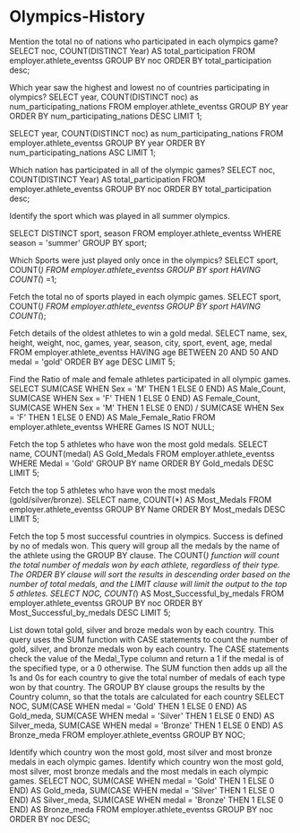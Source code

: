 # Olympics-History
Mention the total no of nations who participated in each olympics game?
SELECT noc, COUNT(DISTINCT Year) AS total_participation
FROM employer.athlete_eventss
GROUP BY noc
ORDER BY total_participation desc;

Which year saw the highest and lowest no of countries participating in olympics?
SELECT year, COUNT(DISTINCT noc) as num_participating_nations
FROM employer.athlete_eventss
GROUP BY year
ORDER BY num_participating_nations DESC
LIMIT 1;

SELECT year, COUNT(DISTINCT noc) as num_participating_nations
FROM employer.athlete_eventss
GROUP BY year
ORDER BY num_participating_nations ASC
LIMIT 1;



Which nation has participated in all of the olympic games?
SELECT noc, COUNT(DISTINCT Year) AS total_participation
FROM employer.athlete_eventss
GROUP BY noc
ORDER BY total_participation desc;


Identify the sport which was played in all summer olympics.

SELECT DISTINCT sport, season FROM employer.athlete_eventss
WHERE season = 'summer'
GROUP BY sport;

Which Sports were just played only once in the olympics?
SELECT sport, COUNT(*) FROM employer.athlete_eventss
GROUP BY sport 
HAVING COUNT(*) =1;

Fetch the total no of sports played in each olympic games.
SELECT sport, COUNT(*) FROM employer.athlete_eventss
GROUP BY sport 
HAVING COUNT(*);


Fetch details of the oldest athletes to win a gold medal.
SELECT name, sex, height, weight, noc, games, year, season, city, sport, event, age, medal 
FROM employer.athlete_eventss
HAVING age BETWEEN 20 AND 50
AND medal = 'gold'
ORDER BY age DESC
LIMIT 5;


Find the Ratio of male and female athletes participated in all olympic games.
SELECT
    SUM(CASE WHEN Sex = 'M' THEN 1 ELSE 0 END) AS Male_Count,
    SUM(CASE WHEN Sex = 'F' THEN 1 ELSE 0 END) AS Female_Count,
    SUM(CASE WHEN Sex = 'M' THEN 1 ELSE 0 END) / 
SUM(CASE WHEN Sex = 'F' THEN 1 ELSE 0 END) AS Male_Female_Ratio
FROM
    employer.athlete_eventss
WHERE
    Games IS NOT NULL;

Fetch the top 5 athletes who have won the most gold medals.
SELECT name, COUNT(medal) AS  Gold_Medals 
FROM employer.athlete_eventss
WHERE Medal = 'Gold'
GROUP BY name
ORDER BY Gold_medals DESC
LIMIT 5;

Fetch the top 5 athletes who have won the most medals (gold/silver/bronze).
SELECT name, COUNT(*) AS  Most_Medals 
FROM employer.athlete_eventss
GROUP BY Name
ORDER BY Most_medals DESC
LIMIT 5;

Fetch the top 5 most successful countries in olympics. Success is defined by no of medals won.
This query will group all the medals by the name of the athlete using the GROUP
 BY clause. The COUNT(*)
 function will count the total number of medals won by each athlete, regardless of their type. The ORDER BY clause will sort the results in descending order based on the number of total medals, and the LIMIT clause will limit the output to the top 5 athletes.
SELECT NOC, COUNT(*) AS  Most_Successful_by_medals 
FROM employer.athlete_eventss
GROUP BY noc
ORDER BY Most_Successful_by_medals DESC
LIMIT 5;

List down total gold, silver and broze medals won by each country.
This query uses the SUM function with CASE statements to count the number of gold, silver, 
and bronze medals won by each country. 
The CASE statements check the value of the Medal_Type column and return a 1 if the medal is of the specified type, or a 0 otherwise. 
The SUM function then adds up all the 1s and 0s for each country to give the total number of medals of each type won by that country. The GROUP BY clause groups the results by the Country column, so that the totals are calculated for each country
SELECT 
NOC,
SUM(CASE WHEN medal = 'Gold' THEN 1 ELSE 0 END) AS Gold_meda,
SUM(CASE WHEN medal = 'Silver' THEN 1 ELSE 0 END) AS Silver_meda,
SUM(CASE WHEN medal = 'Bronze' THEN 1 ELSE 0 END) AS Bronze_meda
FROM employer.athlete_eventss
GROUP BY NOC;


Identify which country won the most gold, most silver and most bronze medals in each olympic games.
Identify which country won the most gold, most silver, most bronze medals and the most medals in each olympic games.
SELECT NOC,
SUM(CASE WHEN medal = 'Gold' THEN 1 ELSE 0 END) AS Gold_meda,
SUM(CASE WHEN medal = 'Silver' THEN 1 ELSE 0 END) AS Silver_meda,
SUM(CASE WHEN medal = 'Bronze' THEN 1 ELSE 0 END) AS Bronze_meda
FROM employer.athlete_eventss
GROUP BY noc
ORDER BY noc DESC;
